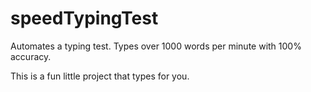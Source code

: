 # speedTypingTest
Automates a typing test. Types over 1000 words per minute with 100% accuracy.


This is a fun little project that types for you.
